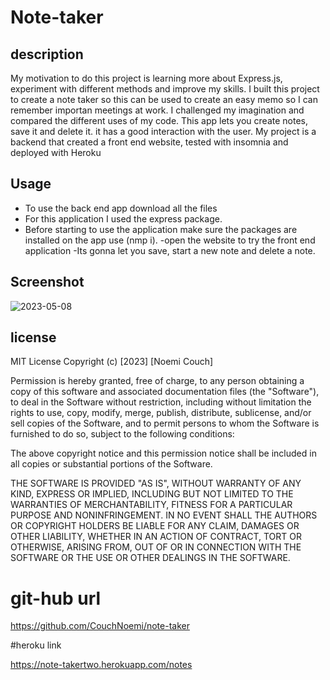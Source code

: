 # Note-taker

## description
My motivation to do this project is learning more about Express.js, experiment with different methods and improve my skills. I built this project to create a note taker so  this can be used to create an easy memo so I can remember importan meetings at work. I challenged my imagination and compared the different uses of my code.
This app lets you create notes, save it and delete it. it has a good interaction with the user.
My project is a backend that created a front end website, tested with insomnia and deployed with Heroku

 ## Usage
 - To use the back end app download all the files
 - For this application I used the express package.
-  Before starting to use the application make sure the packages are installed on the app use (nmp i).
-open the website to try the front end application
-Its gonna let you save, start a new note and delete a note.

## Screenshot
![2023-05-08](https://user-images.githubusercontent.com/116734415/236988130-d9f06dd1-aa4f-474b-a688-ccfb142026ab.png)


## license
MIT License
Copyright (c) [2023] [Noemi Couch]

Permission is hereby granted, free of charge, to any person obtaining a copy
of this software and associated documentation files (the "Software"), to deal
in the Software without restriction, including without limitation the rights
to use, copy, modify, merge, publish, distribute, sublicense, and/or sell
copies of the Software, and to permit persons to whom the Software is
furnished to do so, subject to the following conditions:

The above copyright notice and this permission notice shall be included in all
copies or substantial portions of the Software.

THE SOFTWARE IS PROVIDED "AS IS", WITHOUT WARRANTY OF ANY KIND, EXPRESS OR
IMPLIED, INCLUDING BUT NOT LIMITED TO THE WARRANTIES OF MERCHANTABILITY,
FITNESS FOR A PARTICULAR PURPOSE AND NONINFRINGEMENT. IN NO EVENT SHALL THE
AUTHORS OR COPYRIGHT HOLDERS BE LIABLE FOR ANY CLAIM, DAMAGES OR OTHER
LIABILITY, WHETHER IN AN ACTION OF CONTRACT, TORT OR OTHERWISE, ARISING FROM,
OUT OF OR IN CONNECTION WITH THE SOFTWARE OR THE USE OR OTHER DEALINGS IN THE
SOFTWARE.


# git-hub url
https://github.com/CouchNoemi/note-taker

#heroku link

 https://note-takertwo.herokuapp.com/notes